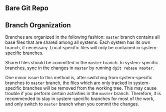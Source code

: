 
## Bare Git Repo

## Branch Organization
Branches are organized in the following fashion: ```master``` branch contains all base files that are shared among all systems. Each system has its own branch, if necessary. Local-specific files will only be contained in system-specific branches.

Shared files should be committed in the ```master``` branch. In system-specific branches, sync in the changes in ```master``` by running ```dgit rebase master```.

One minor issue to this method is, after switching from system-specific branches to ```master``` branch, the files which are only tracked in system-specific branches will be removed from the working tree. This may cause trouble if you perform certain activities in the ```master``` branch. Therefore, it is recommended to stay in system-specific branches for most of the work, and only switch to ```master``` branch when you commit the changes.
